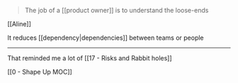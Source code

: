 > The job of a [[product owner]] is to understand the loose-ends

[[Aline]]

It reduces [[dependency|dependencies]] between teams or people

---

That reminded me a lot of [[17 - Risks and Rabbit holes]]

[[0 - Shape Up MOC]]